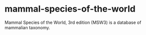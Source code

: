 mammal-species-of-the-world
===========================

Mammal Species of the World, 3rd edition (MSW3) is a database of mammalian taxonomy.